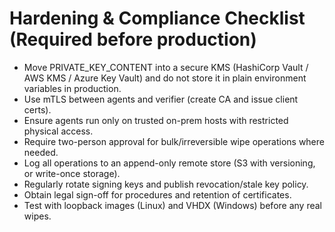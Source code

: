 # Hardening & Compliance Checklist (Required before production)

- Move PRIVATE_KEY_CONTENT into a secure KMS (HashiCorp Vault / AWS KMS / Azure Key Vault) and do not store it in plain environment variables in production.
- Use mTLS between agents and verifier (create CA and issue client certs).
- Ensure agents run only on trusted on-prem hosts with restricted physical access.
- Require two-person approval for bulk/irreversible wipe operations where needed.
- Log all operations to an append-only remote store (S3 with versioning, or write-once storage).
- Regularly rotate signing keys and publish revocation/stale key policy.
- Obtain legal sign-off for procedures and retention of certificates.
- Test with loopback images (Linux) and VHDX (Windows) before any real wipes.
